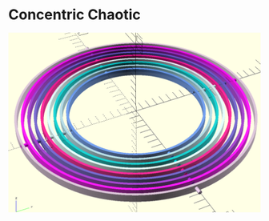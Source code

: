 # Concentric Chaotic

<p align="center">
	<img src="https://github.com/saeedghsh/3d_models/blob/master/concentric_chaotic/images/circles.png">
</p>
